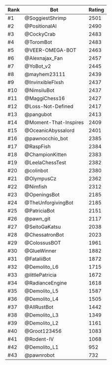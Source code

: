Rank|Bot|Rating
---|---|---
#1|@SoggiestShrimp|2501
#2|@PositionalAI|2490
#3|@CockyCrab|2483
#4|@ToromBot|2483
#5|@VEER-OMEGA-BOT|2463
#6|@Alexnajax_Fan|2457
#7|@YoBot_v2|2445
#8|@mayhem23111|2439
#9|@InvinxibleFlxsh|2437
#10|@NimsiluBot|2437
#11|@MaggiChess16|2427
#12|@Loss-Not-Defined|2417
#13|@pangubot|2413
#14|@Moment-That-Inspires|2409
#15|@OceanicAbyssalord|2401
#16|@pawnocchio_bot|2385
#17|@RaspFish|2384
#18|@ChampionKitten|2383
#19|@LeelaChessTest|2382
#20|@colinbot|2380
#21|@OlympusCz|2362
#22|@Nimfish|2312
#23|@OpeningsBot|2185
#24|@TheUnforgivingBot|2185
#25|@PatriciaBot|2151
#26|@pawn_git|2117
#27|@SeitoGaKatsu|2038
#28|@ChessatronBot|2023
#29|@ColossusBOT|1961
#30|@GlueWinner|1882
#31|@FataliiBot|1872
#32|@Demolito_L6|1715
#33|@littlePatricia|1672
#34|@RadianceEngine|1618
#35|@Demolito_L5|1587
#36|@Demolito_L4|1505
#37|@AllRustBot|1442
#38|@Demolito_L3|1349
#39|@Demolito_L2|1161
#40|@Groot123456|1083
#41|@Rodent-IV|1068
#42|@Demolito_L1|952
#43|@pawnrobot|732
